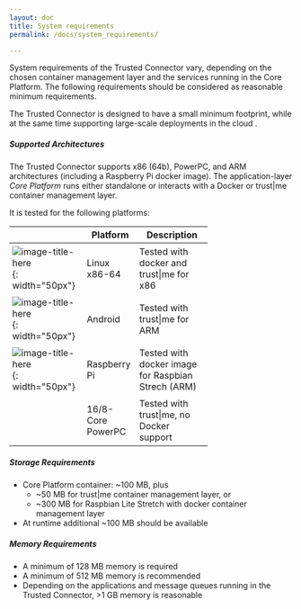```yaml
---
layout: doc
title: System requirements
permalink: /docs/system_requirements/

---
```


System requirements of the Trusted Connector vary, depending on the chosen container management layer and the services running in the Core Platform. The following requirements should be considered as reasonable minimum requirements.

The Trusted Connector is designed to have a small minimum footprint, while at the same time supporting large-scale deployments in the cloud .

##### Supported Architectures

The Trusted Connector supports x86 (64b), PowerPC, and ARM architectures (including a Raspberry Pi docker image). The application-layer _Core Platform_ runs either standalone or interacts with a Docker or trust\|me container management layer.

It is tested for the following platforms:


<style>
table {
    display:table;
    width:70%;
}
table td {
	padding: 5px;
}
</style>

|           |  Platform | Description |
| --------- |------------------- | ---- |
| ![image-title-here](../../assets/img/tux_logo.png){: width="50px"} | Linux x86-64 | Tested with docker and trust\|me for x86|
| ![image-title-here](../../assets/img/android_logo.png){: width="50px"} | Android | Tested with trust\|me for ARM |
| ![image-title-here](../../assets/img/pi_logo.png){: width="50px"} | Raspberry Pi | Tested with docker image for Raspbian Strech (ARM)|
|  | 16/8-Core PowerPC | Tested with trust\|me, no Docker support |



##### Storage Requirements

* Core Platform container: ~100 MB, plus
    * ~50 MB for trust\|me container management layer, or
    * ~300 MB for Raspbian Lite Stretch with docker container management layer
 * At runtime additional ~100 MB should be available

##### Memory Requirements

* A minimum of 128 MB memory is required
* A minimum of 512 MB memory is recommended
* Depending on the applications and message queues running in the Trusted Connector, >1 GB memory is reasonable
